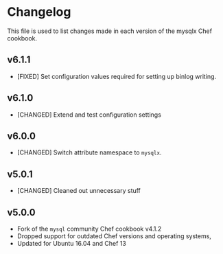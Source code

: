 # Changelog

This file is used to list changes made in each version of the mysqlx Chef cookbook.

## v6.1.1

* [FIXED] Set configuration values required for setting up binlog writing.

## v6.1.0

* [CHANGED] Extend and test configuration settings

## v6.0.0

* [CHANGED] Switch attribute namespace to `mysqlx`.

## v5.0.1

* [CHANGED] Cleaned out unnecessary stuff

## v5.0.0

* Fork of the `mysql` community Chef cookbook v4.1.2
* Dropped support for outdated Chef versions and operating systems,
* Updated for Ubuntu 16.04 and Chef 13
